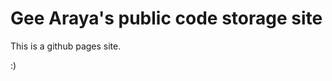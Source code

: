 <html>
<body>

<h1>Gee Araya's public code storage site</h1>
<p>This is a github pages site.</p>
:)
</body>
</html>
